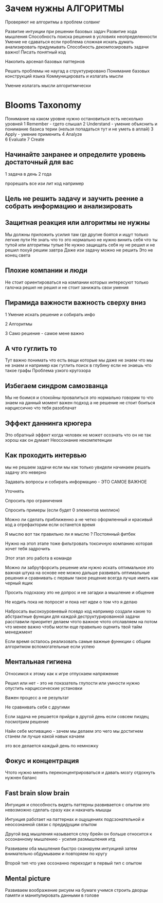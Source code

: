 # Зачем нужны АЛГОРИТМЫ

Проверяют не алгоритмы а проблем солвинг

Развитие интуиции при решении базовых задач
Развитие хода мышления
Способность поиска решения в условиях неопределенности
Умение не сдаваться если проблема сложная искать думать анализировать придумывать
Способность декомпозировать задачи важно!
Писать понятный код

Накопить арсенал базовых паттернов

Решать проблемы не наугад а структурировано
Понимание базовых конструкций языка
Коммуницировать и излагать мысли

Умение излагать мысли алгоритмически

# Blooms Taxonomy

Понимание на каком уровне нужно остановиться
есть несколько уровней
1 Remember - гдето слышал
2 Understand - умение объяснить и понимание базиса терии (нельзя попадаться тут и не уметь в аплай)
3 Apply - умение применить
4 Analyze  
6 Evaluate
7 Create

## Начинайте занранее и определите уровень достаточный для вас

1 задача в день 2 года

прорешать все изи лит код например

## Цель не решить задачу и заучить реение а собрать информацию и анализировать

## Защитная реакция или алгоритмы не нужны

Мы должны приложить усилия там где другие боятся и ищут только легкие пути
Не знать что то это нормально не нужно винить себя что ты тупой или алгоритмы тупые
Не нужно защищать себя ну не решил и не решил похуй решим завтра
Даже изи задачу можно не решить
Это не конец света

## Плохие компании и люди

Не стоит ориентироваться на компании которых интересуют только галочка решил не решил
и не стоит занижать свои умения

## Пирамида важности важность сверху вниз

1 Умение искать решение и собирать инфо

2 Алгоритмы

3 Само решение - самое мене важно

## А что гуглить то

Тут важно понимать что есть вещи которые мы даже не знаем что мы не знаем
и например как гуглить поиск в глубину если не знаешь что такое графы
Проблема узкого кругозора

## Избегаем синдром самозванца

Мы не боимся и спокойны провалиться это нормально говорим то что знаем на данный момент
важен подход а не решение
не стоит боиться нарциссично что тебя разоблачат

## Эффект даннинга крюгера

Это обратный эффект когда человек не может осознать что он не так хорош как он думает
Неосознание некомпетенции

## Как проходить интервью

мы не решаем задачи если мы как только увидели начинаем решать задачу это неверно

Задавать вопросы и собирать информацию - ЭТО САМОЕ ВАЖНОЕ

Уточнять

Спросить про ограничения

Спросить примеры (если будет 0 элементов миллион)

Можно ли сделать приближенно а не четко оформленный и красивый код а отрефакторим если останется время

Я мыслю вот так правильно ли я мыслю ? Постоянный фитбек

Нужно на этоп этапе тоже фильтровать токсичную компанию которая хочет тебя задрочить

Этот этап это работа в команде

Можно ли забрутфорсить решение или нужно искать оптимальное
это важная штука на основе нее можно дальше развивать оптимальные решения и сравнивать
с первым такое рещение всегда лучше иметь как черный ящик

Просить подсказку это не допрос и не загадки а мышление и общение

Не кодить пока не попросят и пока нет идеи о том что я делаю

Набросать высокоуровневый псевдо код например создали какие то абстрактные функции
для каждой деструктурированной задачи расставили приоритет делаем чтото важное чтото
отславляем на потом что менее важно чтобы могли еще правильно оценить твой тайм менеджмент

Если время осталось реализовать самые важные фуннкции с общим алгоритмом вспомогательные если успею

## Ментальная гигиена

Относимся к этому как к игре отпускаем напряжение

Решил или нет - это не показатель глупости или умности нужно опустить нарциссические установки

Важен процесс а не результат

Не сравнивать себя с другими

Если задача не решается прийди в другой день если совсем пиздец посмотрим решение

Найи себе мотивацию - зачем мы делаем это чего мы достигнем станем ли лучше какой навык качаем

это все делается каждый день по немножку

## Фокус и концентрация

Чтото нужно менять переконцентрироваться и давать мозгу отдохнуть нужнен баланс

## Fast brain slow brain

Интуиция и способность видеть паттерны развивается с опытом это невозможно сделать сразу как и накачать мышцы

Интуиция работает на паттернах и ощущениях подсзонательной и неосознанной связи с предидущим опытом

Другой вид мышления называется слоу брейн
он больше относится к осознанному мышлению - усилия размышления итд

Развиваем оба мышления быстро сканируем интуицией затем внимательно обдумываем и повторяем по кругу

Второй тип что уже осознанно переходит в первый тип с опытом

## Mental picture

Развиваем воображение рисуем на бумаге учимся строить дворцы памяти и манипулировать данными в голове
